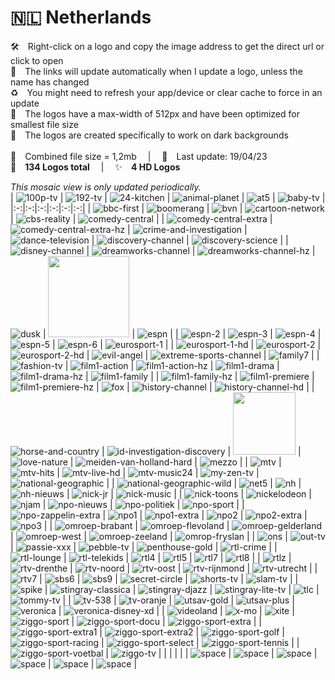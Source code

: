 🇳🇱 Netherlands
===============
🛠 Right-click on a logo and copy the image address to get the direct url or click to open  
🔗 The links will update automatically when I update a logo, unless the name has changed  
♻️ You might need to refresh your app/device or clear cache to force in an update  
📐 The logos have a max-width of 512px and have been optimized for smallest file size  
🖤 The logos are created specifically to work on dark backgrounds  
   
💾 Combined file size = 1,2mb  |  📅 Last update: 19/04/23  
🎨 __134 Logos total__  |  ✨ __4 HD Logos__
   
   
*This mosaic view is only updated periodically.*  
| ![100p-tv] | ![192-tv] | ![24-kitchen] | ![animal-planet] | ![at5] | ![baby-tv] |
|:-:|:-:|:-:|:-:|:-:|:-:|
| ![bbc-first] | ![boomerang] | ![bvn] | ![cartoon-network] | ![cbs-reality] | ![comedy-central] |
| ![comedy-central-extra] | ![comedy-central-extra-hz] | ![crime-and-investigation] | ![dance-television] | ![discovery-channel] | ![discovery-science] |
| ![disney-channel] | ![dreamworks-channel] | ![dreamworks-channel-hz] | ![dusk] | <img src=https://raw.githubusercontent.com/cybertsotsi/tv/master/countries/netherlands/e-entertainment-nl.png height="130px"> | ![espn] |
| ![espn-2] | ![espn-3] | ![espn-4] | ![espn-5] | ![espn-6] | ![eurosport-1] |
| ![eurosport-1-hd] | ![eurosport-2] | ![eurosport-2-hd] | ![evil-angel] | ![extreme-sports-channel] | ![family7] |
| ![fashion-tv] | ![film1-action] | ![film1-action-hz] | ![film1-drama] | ![film1-drama-hz] | ![film1-family] |
| ![film1-family-hz] | ![film1-premiere] | ![film1-premiere-hz] | ![fox] | ![history-channel] | ![history-channel-hd] |
| ![horse-and-country] | ![id-investigation-discovery] | <img src=https://raw.githubusercontent.com/cybertsotsi/tv/master/countries/netherlands/l1-tv-nl.png height="100px"> | ![love-nature] | ![meiden-van-holland-hard] | ![mezzo] |
| ![mtv] | ![mtv-hits] | ![mtv-live-hd] | ![mtv-music24] | ![my-zen-tv] | ![national-geographic] |
| ![national-geographic-wild] | ![net5] | ![nh] | ![nh-nieuws] | ![nick-jr] | ![nick-music] |
| ![nick-toons] | ![nickelodeon] | ![njam] | ![npo-nieuws] | ![npo-politiek] | ![npo-sport] |
| ![npo-zappelin-extra] | ![npo1] | ![npo1-extra] | ![npo2] | ![npo2-extra] | ![npo3] |
| ![omroep-brabant] | ![omroep-flevoland] | ![omroep-gelderland] | ![omroep-west] | ![omroep-zeeland] | ![omrop-fryslan] |
| ![ons] | ![out-tv] | ![passie-xxx] | ![pebble-tv] | ![penthouse-gold] | ![rtl-crime] |
| ![rtl-lounge] | ![rtl-telekids] | ![rtl4] | ![rtl5] | ![rtl7] | ![rtl8] |
| ![rtlz] | ![rtv-drenthe] | ![rtv-noord] | ![rtv-oost] | ![rtv-rijnmond] | ![rtv-utrecht] |
| ![rtv7] | ![sbs6] | ![sbs9] | ![secret-circle] | ![shorts-tv] | ![slam-tv] |
| ![spike] | ![stingray-classica] | ![stingray-djazz] | ![stingray-lite-tv] | ![tlc] | ![tommy-tv] |
| ![tv-538] | ![tv-oranje] | ![utsav-gold] | ![utsav-plus] | ![veronica] | ![veronica-disney-xd] |
| ![videoland] | ![x-mo] | ![xite] | ![ziggo-sport] | ![ziggo-sport-docu] | ![ziggo-sport-extra] |
| ![ziggo-sport-extra1] | ![ziggo-sport-extra2] | ![ziggo-sport-golf] | ![ziggo-sport-racing] | ![ziggo-sport-select] | ![ziggo-sport-tennis] |
| ![ziggo-sport-voetbal] | ![ziggo-tv] |  |  |  |  |
| ![space] | ![space] | ![space] | ![space] | ![space] | ![space] |

[100p-tv]:https://raw.githubusercontent.com/cybertsotsi/tv/master/countries/netherlands/100p-nl-tv-nl.png
[192-tv]:https://raw.githubusercontent.com/cybertsotsi/tv/master/countries/netherlands/192-tv-nl.png
[24-kitchen]:https://raw.githubusercontent.com/cybertsotsi/tv/master/countries/netherlands/24-kitchen-nl.png
[animal-planet]:https://raw.githubusercontent.com/cybertsotsi/tv/master/countries/netherlands/animal-planet-nl.png
[at5]:https://raw.githubusercontent.com/cybertsotsi/tv/master/countries/netherlands/at5-nl.png
[baby-tv]:https://raw.githubusercontent.com/cybertsotsi/tv/master/countries/netherlands/baby-tv-nl.png
[bbc-first]:https://raw.githubusercontent.com/cybertsotsi/tv/master/countries/netherlands/bbc-first-nl.png
[boomerang]:https://raw.githubusercontent.com/cybertsotsi/tv/master/countries/netherlands/boomerang-nl.png
[bvn]:https://raw.githubusercontent.com/cybertsotsi/tv/master/countries/netherlands/bvn-nl.png
[cartoon-network]:https://raw.githubusercontent.com/cybertsotsi/tv/master/countries/netherlands/cartoon-network-nl.png
[cbs-reality]:https://raw.githubusercontent.com/cybertsotsi/tv/master/countries/netherlands/cbs-reality-nl.png
[comedy-central]:https://raw.githubusercontent.com/cybertsotsi/tv/master/countries/netherlands/comedy-central-nl.png
[comedy-central-extra]:https://raw.githubusercontent.com/cybertsotsi/tv/master/countries/netherlands/comedy-central-extra-nl.png
[comedy-central-extra-hz]:https://raw.githubusercontent.com/cybertsotsi/tv/master/countries/netherlands/comedy-central-extra-hz-nl.png
[crime-and-investigation]:https://raw.githubusercontent.com/cybertsotsi/tv/master/countries/netherlands/crime-and-investigation-nl.png
[dance-television]:https://raw.githubusercontent.com/cybertsotsi/tv/master/countries/netherlands/dance-television-nl.png
[discovery-channel]:https://raw.githubusercontent.com/cybertsotsi/tv/master/countries/netherlands/discovery-channel-nl.png
[discovery-science]:https://raw.githubusercontent.com/cybertsotsi/tv/master/countries/netherlands/discovery-science-nl.png
[disney-channel]:https://raw.githubusercontent.com/cybertsotsi/tv/master/countries/netherlands/disney-channel-nl.png
[dreamworks-channel]:https://raw.githubusercontent.com/cybertsotsi/tv/master/countries/netherlands/dreamworks-channel-nl.png
[dreamworks-channel-hz]:https://raw.githubusercontent.com/cybertsotsi/tv/master/countries/netherlands/dreamworks-channel-hz-nl.png
[dusk]:https://raw.githubusercontent.com/cybertsotsi/tv/master/countries/netherlands/dusk-nl.png
[e-entertainment]:https://raw.githubusercontent.com/cybertsotsi/tv/master/countries/netherlands/e-entertainment-nl.png
[espn]:https://raw.githubusercontent.com/cybertsotsi/tv/master/countries/netherlands/espn-nl.png
[espn-2]:https://raw.githubusercontent.com/cybertsotsi/tv/master/countries/netherlands/espn-2-nl.png
[espn-3]:https://raw.githubusercontent.com/cybertsotsi/tv/master/countries/netherlands/espn-3-nl.png
[espn-4]:https://raw.githubusercontent.com/cybertsotsi/tv/master/countries/netherlands/espn-4-nl.png
[espn-5]:https://raw.githubusercontent.com/cybertsotsi/tv/master/countries/netherlands/espn-5-nl.png
[espn-6]:https://raw.githubusercontent.com/cybertsotsi/tv/master/countries/netherlands/espn-6-nl.png
[eurosport-1]:https://raw.githubusercontent.com/cybertsotsi/tv/master/countries/netherlands/eurosport-1-nl.png
[eurosport-1-hd]:https://raw.githubusercontent.com/cybertsotsi/tv/master/countries/netherlands/eurosport-1-hd-nl.png
[eurosport-2]:https://raw.githubusercontent.com/cybertsotsi/tv/master/countries/netherlands/eurosport-2-nl.png
[eurosport-2-hd]:https://raw.githubusercontent.com/cybertsotsi/tv/master/countries/netherlands/eurosport-2-hd-nl.png
[evil-angel]:https://raw.githubusercontent.com/cybertsotsi/tv/master/countries/netherlands/evil-angel-nl.png
[extreme-sports-channel]:https://raw.githubusercontent.com/cybertsotsi/tv/master/countries/netherlands/extreme-sports-channel-nl.png
[family7]:https://raw.githubusercontent.com/cybertsotsi/tv/master/countries/netherlands/family7-nl.png
[fashion-tv]:https://raw.githubusercontent.com/cybertsotsi/tv/master/countries/netherlands/fashion-tv-nl.png
[film1-action]:https://raw.githubusercontent.com/cybertsotsi/tv/master/countries/netherlands/film1-action-nl.png
[film1-action-hz]:https://raw.githubusercontent.com/cybertsotsi/tv/master/countries/netherlands/film1-action-hz-nl.png
[film1-drama]:https://raw.githubusercontent.com/cybertsotsi/tv/master/countries/netherlands/film1-drama-nl.png
[film1-drama-hz]:https://raw.githubusercontent.com/cybertsotsi/tv/master/countries/netherlands/film1-drama-hz-nl.png
[film1-family]:https://raw.githubusercontent.com/cybertsotsi/tv/master/countries/netherlands/film1-family-nl.png
[film1-family-hz]:https://raw.githubusercontent.com/cybertsotsi/tv/master/countries/netherlands/film1-family-hz-nl.png
[film1-premiere]:https://raw.githubusercontent.com/cybertsotsi/tv/master/countries/netherlands/film1-premiere-nl.png
[film1-premiere-hz]:https://raw.githubusercontent.com/cybertsotsi/tv/master/countries/netherlands/film1-premiere-hz-nl.png
[fox]:https://raw.githubusercontent.com/cybertsotsi/tv/master/countries/netherlands/fox-nl.png
[history-channel]:https://raw.githubusercontent.com/cybertsotsi/tv/master/countries/netherlands/history-channel-nl.png
[history-channel-hd]:https://raw.githubusercontent.com/cybertsotsi/tv/master/countries/netherlands/history-channel-hd-nl.png
[horse-and-country]:https://raw.githubusercontent.com/cybertsotsi/tv/master/countries/netherlands/horse-and-country-nl.png
[id-investigation-discovery]:https://raw.githubusercontent.com/cybertsotsi/tv/master/countries/netherlands/id-investigation-discovery-nl.png
[l1-tv]:https://raw.githubusercontent.com/cybertsotsi/tv/master/countries/netherlands/l1-tv-nl.png
[love-nature]:https://raw.githubusercontent.com/cybertsotsi/tv/master/countries/netherlands/love-nature-nl.png
[meiden-van-holland-hard]:https://raw.githubusercontent.com/cybertsotsi/tv/master/countries/netherlands/meiden-van-holland-hard-nl.png
[mezzo]:https://raw.githubusercontent.com/cybertsotsi/tv/master/countries/netherlands/mezzo-nl.png
[mtv]:https://raw.githubusercontent.com/cybertsotsi/tv/master/countries/netherlands/mtv-nl.png
[mtv-hits]:https://raw.githubusercontent.com/cybertsotsi/tv/master/countries/netherlands/mtv-hits-nl.png
[mtv-live-hd]:https://raw.githubusercontent.com/cybertsotsi/tv/master/countries/netherlands/mtv-live-hd-nl.png
[mtv-music24]:https://raw.githubusercontent.com/cybertsotsi/tv/master/countries/netherlands/mtv-music24-nl.png
[my-zen-tv]:https://raw.githubusercontent.com/cybertsotsi/tv/master/countries/netherlands/my-zen-tv-nl.png
[national-geographic]:https://raw.githubusercontent.com/cybertsotsi/tv/master/countries/netherlands/national-geographic-nl.png
[national-geographic-wild]:https://raw.githubusercontent.com/cybertsotsi/tv/master/countries/netherlands/national-geographic-wild-nl.png
[net5]:https://raw.githubusercontent.com/cybertsotsi/tv/master/countries/netherlands/net5-nl.png
[nh]:https://raw.githubusercontent.com/cybertsotsi/tv/master/countries/netherlands/nh-nl.png
[nh-nieuws]:https://raw.githubusercontent.com/cybertsotsi/tv/master/countries/netherlands/nh-nieuws-nl.png
[nick-jr]:https://raw.githubusercontent.com/cybertsotsi/tv/master/countries/netherlands/nick-jr-nl.png
[nick-music]:https://raw.githubusercontent.com/cybertsotsi/tv/master/countries/netherlands/nick-music-nl.png
[nick-toons]:https://raw.githubusercontent.com/cybertsotsi/tv/master/countries/netherlands/nick-toons-nl.png
[nickelodeon]:https://raw.githubusercontent.com/cybertsotsi/tv/master/countries/netherlands/nickelodeon-nl.png
[njam]:https://raw.githubusercontent.com/cybertsotsi/tv/master/countries/netherlands/njam-nl.png
[npo-nieuws]:https://raw.githubusercontent.com/cybertsotsi/tv/master/countries/netherlands/npo-nieuws-nl.png
[npo-politiek]:https://raw.githubusercontent.com/cybertsotsi/tv/master/countries/netherlands/npo-politiek-nl.png
[npo-sport]:https://raw.githubusercontent.com/cybertsotsi/tv/master/countries/netherlands/npo-sport-nl.png
[npo-zappelin-extra]:https://raw.githubusercontent.com/cybertsotsi/tv/master/countries/netherlands/npo-zappelin-extra-nl.png
[npo1]:https://raw.githubusercontent.com/cybertsotsi/tv/master/countries/netherlands/npo1-nl.png
[npo1-extra]:https://raw.githubusercontent.com/cybertsotsi/tv/master/countries/netherlands/npo1-extra-nl.png
[npo2]:https://raw.githubusercontent.com/cybertsotsi/tv/master/countries/netherlands/npo2-nl.png
[npo2-extra]:https://raw.githubusercontent.com/cybertsotsi/tv/master/countries/netherlands/npo2-extra-nl.png
[npo3]:https://raw.githubusercontent.com/cybertsotsi/tv/master/countries/netherlands/npo3-nl.png
[omroep-brabant]:https://raw.githubusercontent.com/cybertsotsi/tv/master/countries/netherlands/omroep-brabant-nl.png
[omroep-flevoland]:https://raw.githubusercontent.com/cybertsotsi/tv/master/countries/netherlands/omroep-flevoland-nl.png
[omroep-gelderland]:https://raw.githubusercontent.com/cybertsotsi/tv/master/countries/netherlands/omroep-gelderland-nl.png
[omroep-west]:https://raw.githubusercontent.com/cybertsotsi/tv/master/countries/netherlands/omroep-west-nl.png
[omroep-zeeland]:https://raw.githubusercontent.com/cybertsotsi/tv/master/countries/netherlands/omroep-zeeland-nl.png
[omrop-fryslan]:https://raw.githubusercontent.com/cybertsotsi/tv/master/countries/netherlands/omrop-fryslan-nl.png
[ons]:https://raw.githubusercontent.com/cybertsotsi/tv/master/countries/netherlands/ons-nl.png
[out-tv]:https://raw.githubusercontent.com/cybertsotsi/tv/master/countries/netherlands/out-tv-nl.png
[passie-xxx]:https://raw.githubusercontent.com/cybertsotsi/tv/master/countries/netherlands/passie-xxx-nl.png
[pebble-tv]:https://raw.githubusercontent.com/cybertsotsi/tv/master/countries/netherlands/pebble-tv-nl.png
[penthouse-gold]:https://raw.githubusercontent.com/cybertsotsi/tv/master/countries/netherlands/penthouse-gold-nl.png
[rtl-crime]:https://raw.githubusercontent.com/cybertsotsi/tv/master/countries/netherlands/rtl-crime-nl.png
[rtl-lounge]:https://raw.githubusercontent.com/cybertsotsi/tv/master/countries/netherlands/rtl-lounge-nl.png
[rtl-telekids]:https://raw.githubusercontent.com/cybertsotsi/tv/master/countries/netherlands/rtl-telekids-nl.png
[rtl4]:https://raw.githubusercontent.com/cybertsotsi/tv/master/countries/netherlands/rtl4-nl.png
[rtl5]:https://raw.githubusercontent.com/cybertsotsi/tv/master/countries/netherlands/rtl5-nl.png
[rtl7]:https://raw.githubusercontent.com/cybertsotsi/tv/master/countries/netherlands/rtl7-nl.png
[rtl8]:https://raw.githubusercontent.com/cybertsotsi/tv/master/countries/netherlands/rtl8-nl.png
[rtlz]:https://raw.githubusercontent.com/cybertsotsi/tv/master/countries/netherlands/rtlz-nl.png
[rtv-drenthe]:https://raw.githubusercontent.com/cybertsotsi/tv/master/countries/netherlands/rtv-drenthe-nl.png
[rtv-noord]:https://raw.githubusercontent.com/cybertsotsi/tv/master/countries/netherlands/rtv-noord-nl.png
[rtv-oost]:https://raw.githubusercontent.com/cybertsotsi/tv/master/countries/netherlands/rtv-oost-nl.png
[rtv-rijnmond]:https://raw.githubusercontent.com/cybertsotsi/tv/master/countries/netherlands/rtv-rijnmond-nl.png
[rtv-utrecht]:https://raw.githubusercontent.com/cybertsotsi/tv/master/countries/netherlands/rtv-utrecht-nl.png
[rtv7]:https://raw.githubusercontent.com/cybertsotsi/tv/master/countries/netherlands/rtv7-nl.png
[sbs6]:https://raw.githubusercontent.com/cybertsotsi/tv/master/countries/netherlands/sbs6-nl.png
[sbs9]:https://raw.githubusercontent.com/cybertsotsi/tv/master/countries/netherlands/sbs9-nl.png
[secret-circle]:https://raw.githubusercontent.com/cybertsotsi/tv/master/countries/netherlands/secret-circle-nl.png
[shorts-tv]:https://raw.githubusercontent.com/cybertsotsi/tv/master/countries/netherlands/shorts-tv-nl.png
[slam-tv]:https://raw.githubusercontent.com/cybertsotsi/tv/master/countries/netherlands/slam-tv-nl.png
[spike]:https://raw.githubusercontent.com/cybertsotsi/tv/master/countries/netherlands/spike-nl.png
[stingray-classica]:https://raw.githubusercontent.com/cybertsotsi/tv/master/countries/netherlands/stingray-classica-nl.png
[stingray-djazz]:https://raw.githubusercontent.com/cybertsotsi/tv/master/countries/netherlands/stingray-djazz-nl.png
[stingray-lite-tv]:https://raw.githubusercontent.com/cybertsotsi/tv/master/countries/netherlands/stingray-lite-tv-nl.png
[tlc]:https://raw.githubusercontent.com/cybertsotsi/tv/master/countries/netherlands/tlc-nl.png
[tommy-tv]:https://raw.githubusercontent.com/cybertsotsi/tv/master/countries/netherlands/tommy-tv-nl.png
[tv-538]:https://raw.githubusercontent.com/cybertsotsi/tv/master/countries/netherlands/tv-538-nl.png
[tv-oranje]:https://raw.githubusercontent.com/cybertsotsi/tv/master/countries/netherlands/tv-oranje-nl.png
[utsav-gold]:https://raw.githubusercontent.com/cybertsotsi/tv/master/countries/netherlands/utsav-gold-nl.png
[utsav-plus]:https://raw.githubusercontent.com/cybertsotsi/tv/master/countries/netherlands/utsav-plus-nl.png
[veronica]:https://raw.githubusercontent.com/cybertsotsi/tv/master/countries/netherlands/veronica-nl.png
[veronica-disney-xd]:https://raw.githubusercontent.com/cybertsotsi/tv/master/countries/netherlands/veronica-disney-xd-nl.png
[videoland]:https://raw.githubusercontent.com/cybertsotsi/tv/master/countries/netherlands/videoland-nl.png
[x-mo]:https://raw.githubusercontent.com/cybertsotsi/tv/master/countries/netherlands/x-mo-nl.png
[xite]:https://raw.githubusercontent.com/cybertsotsi/tv/master/countries/netherlands/xite-nl.png
[ziggo-sport]:https://raw.githubusercontent.com/cybertsotsi/tv/master/countries/netherlands/ziggo-sport-nl.png
[ziggo-sport-docu]:https://raw.githubusercontent.com/cybertsotsi/tv/master/countries/netherlands/ziggo-sport-docu-nl.png
[ziggo-sport-extra]:https://raw.githubusercontent.com/cybertsotsi/tv/master/countries/netherlands/ziggo-sport-extra-nl.png
[ziggo-sport-extra1]:https://raw.githubusercontent.com/cybertsotsi/tv/master/countries/netherlands/ziggo-sport-extra1-nl.png
[ziggo-sport-extra2]:https://raw.githubusercontent.com/cybertsotsi/tv/master/countries/netherlands/ziggo-sport-extra2-nl.png
[ziggo-sport-golf]:https://raw.githubusercontent.com/cybertsotsi/tv/master/countries/netherlands/ziggo-sport-golf-nl.png
[ziggo-sport-racing]:https://raw.githubusercontent.com/cybertsotsi/tv/master/countries/netherlands/ziggo-sport-racing-nl.png
[ziggo-sport-select]:https://raw.githubusercontent.com/cybertsotsi/tv/master/countries/netherlands/ziggo-sport-select-nl.png
[ziggo-sport-tennis]:https://raw.githubusercontent.com/cybertsotsi/tv/master/countries/netherlands/ziggo-sport-tennis-nl.png
[ziggo-sport-voetbal]:https://raw.githubusercontent.com/cybertsotsi/tv/master/countries/netherlands/ziggo-sport-voetbal-nl.png
[ziggo-tv]:https://raw.githubusercontent.com/cybertsotsi/tv/master/countries/netherlands/ziggo-tv-nl.png

[space]:https://raw.githubusercontent.com/cybertsotsi/tv/master/misc/%CE%A9/space-1500.png

